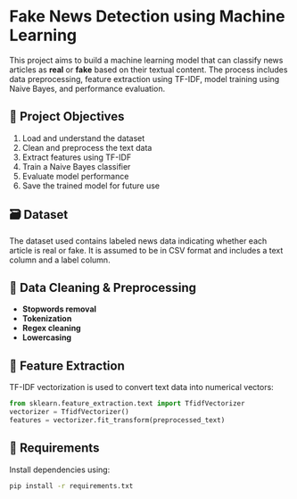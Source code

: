 # Fake News Detection using Machine Learning

This project aims to build a machine learning model that can classify news articles as **real** or **fake** based on their textual content. The process includes data preprocessing, feature extraction using TF-IDF, model training using Naive Bayes, and performance evaluation.

## 📌 Project Objectives

1. Load and understand the dataset  
2. Clean and preprocess the text data  
3. Extract features using TF-IDF  
4. Train a Naive Bayes classifier  
5. Evaluate model performance  
6. Save the trained model for future use

## 🗃️ Dataset

The dataset used contains labeled news data indicating whether each article is real or fake. It is assumed to be in CSV format and includes a text column and a label column.

## 🧹 Data Cleaning & Preprocessing

- **Stopwords removal**  
- **Tokenization**  
- **Regex cleaning**  
- **Lowercasing**

## 🔧 Feature Extraction

TF-IDF vectorization is used to convert text data into numerical vectors:

```python
from sklearn.feature_extraction.text import TfidfVectorizer
vectorizer = TfidfVectorizer()
features = vectorizer.fit_transform(preprocessed_text)
```

## 🧪 Requirements

Install dependencies using:

```bash
pip install -r requirements.txt
